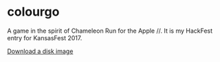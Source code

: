 # colourgo
A game in the spirit of Chameleon Run for the Apple //.  It is my HackFest entry for KansasFest 2017.

[Download a disk image](https://github.com/jeremysrand/colourgo/releases/download/1.0/colourgo.dsk)
